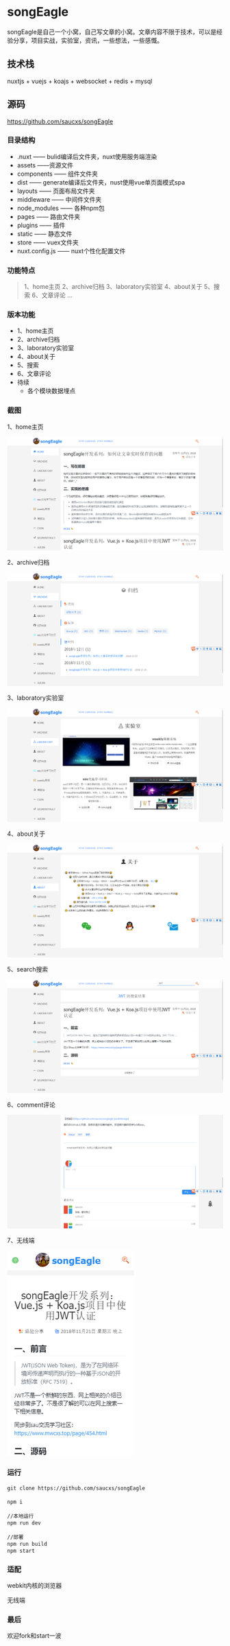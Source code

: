 # songEagle
songEagle是自己一个小窝，自己写文章的小窝。文章内容不限于技术，可以是经验分享，项目实战，实验室，资讯，一些想法，一些感慨。

## 技术栈
nuxtjs + vuejs + koajs + websocket + redis + mysql

## 源码
https://github.com/saucxs/songEagle

### 目录结构
+ .nuxt    —— bulid编译后文件夹，nuxt使用服务端渲染
+ assets    ——资源文件
+ components   —— 组件文件夹
+ dist    —— generate编译后文件夹，nust使用vue单页面模式spa
+ layouts   —— 页面布局文件夹
+ middleware   —— 中间件文件夹
+ node_modules   —— 各种npm包
+ pages   —— 路由文件夹
+ plugins   —— 插件
+ static   —— 静态文件
+ store   —— vuex文件夹
+ nuxt.config.js   —— nuxt个性化配置文件

### 功能特点
> 1、home主页
> 2、archive归档
> 3、laboratory实验室
> 4、about关于
> 5、搜索
> 6、文章评论
...

### 版本功能
+ 1、home主页
+ 2、archive归档
+ 3、laboratory实验室
+ 4、about关于
+ 5、搜索
+ 6、文章评论
+ 待续
    - 各个模块数据埋点
    
### 截图
1、home主页

![image](./screenshot/home.png)

2、archive归档

![image](./screenshot/archive.png)

3、laboratory实验室

![image](./screenshot/laboratory.png)

4、about关于

![image](./screenshot/about.png)

5、search搜索

![image](./screenshot/search.png)

6、comment评论

![image](./screenshot/comment.png)

7、无线端

![image](./screenshot/phone.png)

### 运行
```
git clone https://github.com/saucxs/songEagle

npm i

//本地运行
npm run dev

//部署
npm run build
npm start

```

### 适配

webkit内核的浏览器

无线端

### 最后

欢迎fork和start一波
